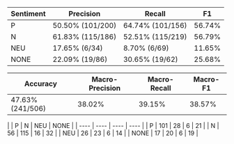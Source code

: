 | Sentiment | Precision | Recall | F1 |
| --------- | --------- | ------ | -- |
| P | 50.50% (101/200) | 64.74% (101/156) | 56.74% |
| N | 61.83% (115/186) | 52.51% (115/219) | 56.79% |
| NEU | 17.65% (6/34) | 8.70% (6/69) | 11.65% |
| NONE | 22.09% (19/86) | 30.65% (19/62) | 25.68% |

| Accuracy | Macro-Precision | Macro-Recall | Macro-F1 |
| -------- | --------------- | ------------ | -------- |
| 47.63% (241/506) | 38.02% | 39.15% | 38.57% |

|  | P | N | NEU | NONE |
| ---- | ---- | ---- | ---- |
| P  | 101  | 28  | 6  | 21 |
| N  | 56  | 115  | 16  | 32 |
| NEU  | 26  | 23  | 6  | 14 |
| NONE  | 17  | 20  | 6  | 19 |
